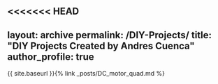 <<<<<<< HEAD
---
layout: archive
permalink: /DIY-Projects/
title: "DIY Projects Created by Andres Cuenca"
author_profile: true
---

{{ site.baseurl }}{% link _posts/DC_motor_quad.md %}
